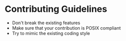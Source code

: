 # Contributing Guidelines

* Don't break the existing features
* Make sure that your contribution is POSIX compliant
* Try to mimic the existing coding style
